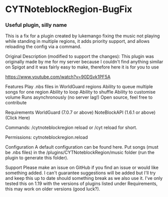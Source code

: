 # CYTNoteblockRegion-BugFix
### Useful plugin, silly name

This is a fix for a plugin created by lukemango fixing the music not playing while standing in multiple regions, it adds priority support, and allows reloading the config via a command.

Original Description (modified to support the changes):
This plugin was originally made by me for my server because I couldn't find anything similar on Spigot and it was fairly easy to make, therefore here it is for you to use

https://www.youtube.com/watch?v=90DSvk1PF5A

Features
Play .nbs files in WorldGuard regions
Ability to queue multiple songs for one region
Ability to loop
Ability to shuffle
Ability to customise volume
Runs asynchronously (no server lag!)
Open source, feel free to contribute​

Requirements
WorldGuard (7.0.7 or above)
NoteBlockAPI (1.6.1 or above) (Click Here)​

Commands:
/cytnoteblockregion reload or /cyt reload for short.

Permissions: cytnoteblockregion.reload

Configuration
A default configuration can be found here.
Put songs (must be .nbs files) in the /plugins/CYTNoteblockRegion/music folder (run the plugin to generate this folder).​

Support
Please make an issue on GitHub if you find an issue or would like something added.
I can't guarantee suggestions will be added but I'll try and keep this up to date should something break as we also use it.
I've only tested this on 1.19 with the versions of plugins listed under Requirements, this may work on older versions (good luck?).​
